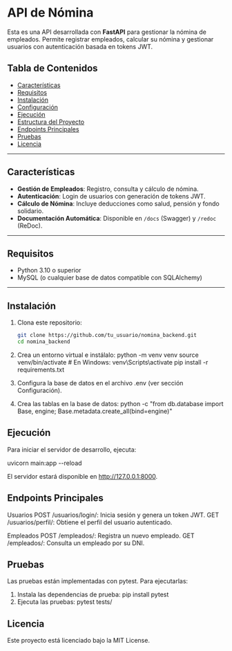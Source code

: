 # API de Nómina

Esta es una API desarrollada con **FastAPI** para gestionar la nómina de empleados. Permite registrar empleados, calcular su nómina y gestionar usuarios con autenticación basada en tokens JWT.

## Tabla de Contenidos

- [Características](#características)
- [Requisitos](#requisitos)
- [Instalación](#instalación)
- [Configuración](#configuración)
- [Ejecución](#ejecución)
- [Estructura del Proyecto](#estructura-del-proyecto)
- [Endpoints Principales](#endpoints-principales)
- [Pruebas](#pruebas)
- [Licencia](#licencia)

---

## Características

- **Gestión de Empleados**: Registro, consulta y cálculo de nómina.
- **Autenticación**: Login de usuarios con generación de tokens JWT.
- **Cálculo de Nómina**: Incluye deducciones como salud, pensión y fondo solidario.
- **Documentación Automática**: Disponible en `/docs` (Swagger) y `/redoc` (ReDoc).

---

## Requisitos

- Python 3.10 o superior
- MySQL (o cualquier base de datos compatible con SQLAlchemy)

---

## Instalación

1. Clona este repositorio:
   ```bash
   git clone https://github.com/tu_usuario/nomina_backend.git
   cd nomina_backend

2. Crea un entorno virtual e instálalo:
   python -m venv venv
   source venv/bin/activate  # En Windows: venv\Scripts\activate
   pip install -r requirements.txt

3. Configura la base de datos en el archivo .env (ver sección Configuración).

4. Crea las tablas en la base de datos:
   python -c "from db.database import Base, engine; Base.metadata.create_all(bind=engine)"

## Ejecución
Para iniciar el servidor de desarrollo, ejecuta:

   uvicorn main:app --reload

   El servidor estará disponible en http://127.0.0.1:8000.

## Endpoints Principales
   Usuarios
   POST /usuarios/login/: Inicia sesión y genera un token JWT.
   GET /usuarios/perfil/: Obtiene el perfil del usuario autenticado.

   Empleados
   POST /empleados/: Registra un nuevo empleado.
   GET /empleados/: Consulta un empleado por su DNI.

## Pruebas
   Las pruebas están implementadas con pytest. Para ejecutarlas:

1. Instala las dependencias de prueba:
   pip install pytest
2. Ejecuta las pruebas:
   pytest tests/

## Licencia
Este proyecto está licenciado bajo la MIT License.
